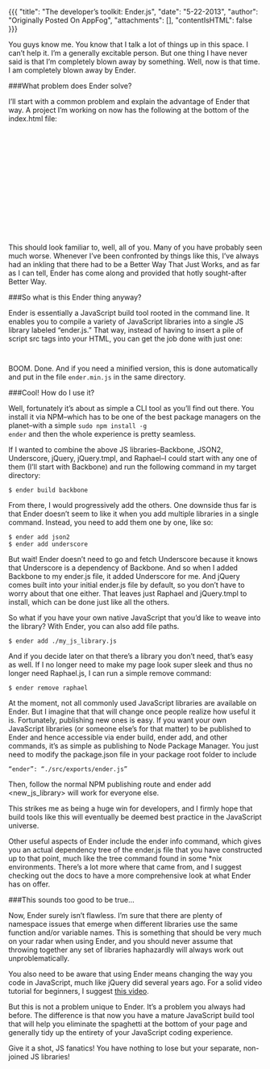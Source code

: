 {{{
  "title": "The developer’s toolkit: Ender.js",
  "date": "5-22-2013",
  "author": "Originally Posted On AppFog",
  "attachments": [],
  "contentIsHTML": false
}}}

You guys know me. You know that I talk a lot of things up in this space. I can’t help it. I’m a generally excitable person. But one thing I have never said is that I’m completely blown away by something. Well, now is that time. I am completely blown away by Ender.

###What problem does Ender solve?

I’ll start with a common problem and explain the advantage of Ender that way. A project I’m working on now has the following at the bottom of the index.html file:

<pre><code>

<script src="http://ajax.cdnjs.com/ajax/libs/json2/20110223/json2.js"></script>
<script src="http://ajax.googleapis.com/ajax/libs/jquery/1.4.4/jquery.min.js"></script>
<script src="http://ajax.cdnjs.com/ajax/libs/underscore.js/1.1.4/underscore-min.js"></script>
<script src="http://ajax.cdnjs.com/ajax/libs/backbone.js/0.3.3/backbone-min.js"></script>
<script src="http://ajax.microsoft.com/ajax/jquery.templates/beta1/jquery.tmpl.js"></script>
<script src=”http://cdnjs.cloudflare.com/ajax/libs/raphael/2.0.1/raphael-min.js”></script>

</code></pre>

This should look familiar to, well, all of you. Many of you have probably seen much worse. Whenever I’ve been confronted by things like this, I’ve always had an inkling that there had to be a Better Way That Just Works, and as far as I can tell, Ender has come along and provided that hotly sought-after Better Way.

###So what is this Ender thing anyway?

Ender is essentially a JavaScript build tool rooted in the command line. It enables you to compile a variety of JavaScript libraries into a single JS library labeled “ender.js.” That way, instead of having to insert a pile of script src tags into your HTML, you can get the job done with just one:

<pre><code> <script src=”ender.js”></script></code></pre>

BOOM. Done. And if you need a minified version, this is done automatically and put in the file <code>ender.min.js</code> in the same directory.

###Cool! How do I use it?

Well, fortunately it’s about as simple a CLI tool as you’ll find out there. You install it via NPM–which has to be one of the best package managers on the planet–with a simple <code>sudo npm install -g ender</code> and then the whole experience is pretty seamless.

If I wanted to combine the above JS libraries–Backbone, JSON2, Underscore, jQuery, jQuery.tmpl, and Raphael–I could start with any one of them (I’ll start with Backbone) and run the following command in my target directory:

<pre><code>$ ender build backbone</code></pre>

From there, I would progressively add the others. One downside thus far is that Ender doesn’t seem to like it when you add multiple libraries in a single command. Instead, you need to add them one by one, like so:

<pre><code>$ ender add json2
$ ender add underscore
</code></pre>

But wait! Ender doesn’t need to go and fetch Underscore because it knows that Underscore is a dependency of Backbone. And so when I added Backbone to my ender.js file, it added Underscore for me. And jQuery comes built into your initial ender.js file by default, so you don’t have to worry about that one either. That leaves just Raphael and jQuery.tmpl to install, which can be done just like all the others.

So what if you have your own native JavaScript that you’d like to weave into the library? With Ender, you can also add file paths.

<pre><code>$ ender add ./my_js_library.js</code></pre>

And if you decide later on that there’s a library you don’t need, that’s easy as well. If I no longer need to make my page look super sleek and thus no longer need Raphael.js, I can run a simple remove command:

<pre><code>$ ender remove raphael</code></pre>

At the moment, not all commonly used JavaScript libraries are available on Ender. But I imagine that that will change once people realize how useful it is. Fortunately, publishing new ones is easy. If you want your own JavaScript libraries (or someone else’s for that matter) to be published to Ender and hence accessible via ender build, ender add, and other commands, it’s as simple as publishing to Node Package Manager. You just need to modify the package.json file in your package root folder to include

<pre><code>“ender”: “./src/exports/ender.js”</code></pre>

Then, follow the normal NPM publishing route and ender add <new_js_library> will work for everyone else.

This strikes me as being a huge win for developers, and I firmly hope that build tools like this will eventually be deemed best practice in the JavaScript universe.

Other useful aspects of Ender include the ender info command, which gives you an actual dependency tree of the ender.js file that you have constructed up to that point, much like the tree command found in some *nix environments. There’s a lot more where that came from, and I suggest checking out the docs to have a more comprehensive look at what Ender has on offer.

###This sounds too good to be true…

Now, Ender surely isn’t flawless. I’m sure that there are plenty of namespace issues that emerge when different libraries use the same function and/or variable names. This is something that should be very much on your radar when using Ender, and you should never assume that throwing together any set of libraries haphazardly will always work out unproblematically.

You also need to be aware that using Ender means changing the way you code in JavaScript, much like jQuery did several years ago. For a solid video tutorial for beginners, I suggest [this video](https://vimeo.com/23836209).

But this is not a problem unique to Ender. It’s a problem you always had before. The difference is that now you have a mature JavaScript build tool that will help you eliminate the <code><src script=”mylib.js”></src></code> spaghetti at the bottom of your page and generally tidy up the entirety of your JavaScript coding experience.

Give it a shot, JS fanatics! You have nothing to lose but your separate, non-joined JS libraries!
